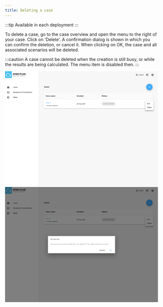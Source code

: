 ```yaml
---
title: Deleting a case
---
```


:::tip Available in each deployment
:::

To delete a case, go to the case overview and open the menu to the right of your case. Click on 'Delete'. A confirmation dialog is shown in which you can confirm the deletion, or cancel it. When clicking on OK, the case and all associated scenarios will be deleted.

:::caution
A case cannot be deleted when the creation is still busy, or while the results are being calculated. The menu item is disabled then.
:::

![Deleting a case](./images/case_delete.png)
![Deleting a case: confirmation dialog](./images/case_delete2.png)
